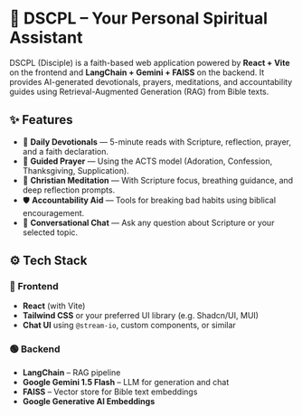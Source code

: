 # 🧭 DSCPL – Your Personal Spiritual Assistant

DSCPL (Disciple) is a faith-based web application powered by **React + Vite** on the frontend and **LangChain + Gemini + FAISS** on the backend. It provides AI-generated devotionals, prayers, meditations, and accountability guides using Retrieval-Augmented Generation (RAG) from Bible texts.



## ✨ Features

- 📖 **Daily Devotionals** — 5-minute reads with Scripture, reflection, prayer, and a faith declaration.
- 🙏 **Guided Prayer** — Using the ACTS model (Adoration, Confession, Thanksgiving, Supplication).
- 🧘 **Christian Meditation** — With Scripture focus, breathing guidance, and deep reflection prompts.
- 🛡️ **Accountability Aid** — Tools for breaking bad habits using biblical encouragement.
- 💬 **Conversational Chat** — Ask any question about Scripture or your selected topic.



## ⚙️ Tech Stack

### 🔵 Frontend

- **React** (with Vite)
- **Tailwind CSS** or your preferred UI library (e.g. Shadcn/UI, MUI)
- **Chat UI** using `@stream-io`, custom components, or similar

### 🟢 Backend

- **LangChain** – RAG pipeline
- **Google Gemini 1.5 Flash** – LLM for generation and chat
- **FAISS** – Vector store for Bible text embeddings
- **Google Generative AI Embeddings**
